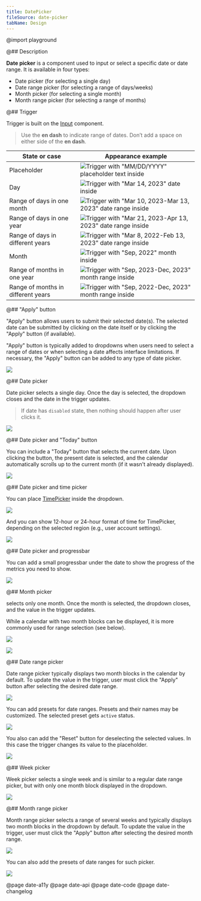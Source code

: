 ```yaml
---
title: DatePicker
fileSource: date-picker
tabName: Design
---
```


@import playground

@## Description

**Date picker** is a component used to input or select a specific date or date range. It is available in four types:

- Date picker (for selecting a single day)
- Date range picker (for selecting a range of days/weeks)
- Month picker (for selecting a single month)
- Month range picker (for selecting a range of months)

@## Trigger

Trigger is built on the [Input](/components/input/) component.

> Use the **en dash** to indicate range of dates. Don’t add a space on either side of the **en dash**.
<!-- > _For example: "Mar 4–10, 2022"._ -->

| State or case                      | Appearance example                    |
| ---------------------------------- | ------------------------------------- |
| Placeholder                        | ![Trigger with "MM/DD/YYYY" placeholder text inside](static/placeholder.png)    |
| Day                                | ![Trigger with "Mar 14, 2023" date inside](static/date-trigger-1.png) |
| Range of days in one month         | ![Trigger with "Mar 10, 2023-Mar 13, 2023" date range inside](static/date-trigger-2.png) |
| Range of days in one year          | ![Trigger with "Mar 21, 2023-Apr 13, 2023" date range inside](static/date-trigger-3.png) |
| Range of days in different years   | ![Trigger with "Mar 8, 2022-Feb 13, 2023" date range inside](static/date-trigger-4.png) |
| Month                              | ![Trigger with "Sep, 2022" month inside](static/date-trigger-5.png) |
| Range of months in one year        | ![Trigger with "Sep, 2023-Dec, 2023" month range inside](static/date-trigger-6.png) |
| Range of months in different years | ![Trigger with "Sep, 2022-Dec, 2023" month range inside](static/date-trigger-7.png) |

@## "Apply" button

"Apply" button allows users to submit their selected date(s). The selected date can be submitted by clicking on the date itself or by clicking the "Apply" button (if available).

"Apply" button is typically added to dropdowns when users need to select a range of dates or when selecting a date affects interface limitations. If necessary, the "Apply" button can be added to any type of date picker.

![](static/daterangepicker-normal.png)

@## Date picker

Date picker selects a single day. Once the day is selected, the dropdown closes and the date in the trigger updates.

> If date has `disabled` state, then nothing should happen after user clicks it.

![](static/timepicker-norma-opened.png)

@## Date picker and "Today" button

You can include a "Today" button that selects the current date. Upon clicking the button, the present date is selected, and the calendar automatically scrolls up to the current month (if it wasn't already displayed).

![](static/timepicker-today-style.png)

@## Date picker and time picker

You can place [TimePicker](/components/time-picker/) inside the dropdown.

![](static/datepicker-timepicker-normal.png)

And you can show 12-hour or 24-hour format of time for TimePicker, depending on the selected region (e.g., user account settings).

![](static/datepicker-timepicker-12h-24h.png)

@## Date picker and progressbar

You can add a small progressbar under the date to show the progress of the metrics you need to show.

![](static/timepicker-metric-normal.png)

@## Month picker

selects only one month. Once the month is selected, the dropdown closes, and the value in the trigger updates.

While a calendar with two month blocks can be displayed, it is more commonly used for range selection (see below).

![](static/monthpicker-normal-2sizes.png)

![](static/monthpicker-paddings-row.png)

@## Date range picker

Date range picker typically displays two month blocks in the calendar by default. To update the value in the trigger, user must click the "Apply" button after selecting the desired date range.

![](static/daterangepicker-normal.png)

You can add presets for date ranges. Presets and their names may be customized. The selected preset gets `active` status.

![](static/daterangepicker-custom-presets.png)

You also can add the "Reset" button for deselecting the selected values. In this case the trigger changes its value to the placeholder.

![](static/daterangepicker-reset-buttons.png)

@## Week picker

Week picker selects a single week and is similar to a regular date range picker, but with only one month block displayed in the dropdown.

![](static/weekpicker.png)

@## Month range picker

Month range picker selects a range of several weeks and typically displays two month blocks in the dropdown by default. To update the value in the trigger, user must click the "Apply" button after selecting the desired month range.

![](static/monthrangepicker-normal.png)

You can also add the presets of date ranges for such picker.

![](static/monthrangepicker-presets.png)

@page date-a11y
@page date-api
@page date-code
@page date-changelog
